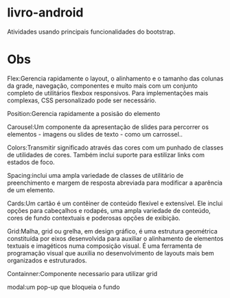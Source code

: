 # livro-android
Atividades usando principais funcionalidades do bootstrap. 

# Obs
Flex:Gerencia rapidamente o layout, o alinhamento e o tamanho das colunas da grade, navegação, componentes e muito mais com um conjunto completo de utilitários flexbox responsivos. Para implementações mais complexas, CSS personalizado pode ser necessário.

Position:Gerencia rapidamente a posisão do elemento

Carousel:Um componente da apresentação de slides para percorrer os elementos - imagens ou slides de texto - como um carrossel..

Colors:Transmitir significado através das cores com um punhado de classes de utilidades de cores. Também inclui suporte para estilizar links com estados de foco.

Spacing:inclui uma ampla variedade de classes de utilitário de preenchimento e margem de resposta abreviada para modificar a aparência de um elemento.

Cards:Um cartão é um contêiner de conteúdo flexível e extensível. Ele inclui opções para cabeçalhos e rodapés, uma ampla variedade de conteúdo, cores de fundo contextuais e poderosas opções de exibição.

Grid:Malha, grid ou grelha, em design gráfico, é uma estrutura geométrica constituída por eixos desenvolvida para auxiliar o alinhamento de elementos textuais e imagéticos numa composição visual. É uma ferramenta de programação visual que auxilia no desenvolvimento de layouts mais bem organizados e estruturados.

Containner:Componente necessario para utilizar grid

modal:um pop-up que bloqueia o fundo